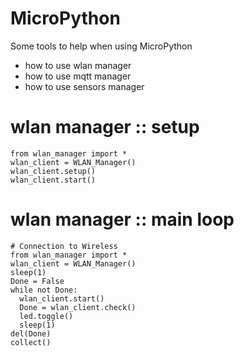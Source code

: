 # MicroPython
Some tools to help when using MicroPython

<ul>
  <li>how to use wlan manager</li>
  <li>how to use mqtt manager</li>
  <li>how to use sensors manager</li>
</ul>



# wlan manager :: setup
```
from wlan_manager import *
wlan_client = WLAN_Manager()
wlan_client.setup()
wlan_client.start()

```

# wlan manager :: main loop
```
# Connection to Wireless
from wlan_manager import *
wlan_client = WLAN_Manager()
sleep(1)
Done = False
while not Done:
  wlan_client.start()
  Done = wlan_client.check()
  led.toggle()
  sleep(1)
del(Done)
collect()
```
